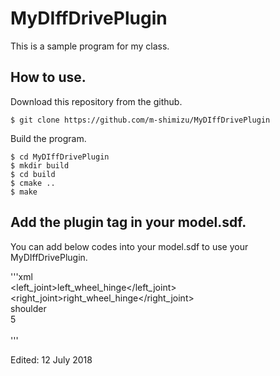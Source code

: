 # MyDIffDrivePlugin  
This is a sample program for my class.  

## How to use.  
Download this repository from the github.  

    $ git clone https://github.com/m-shimizu/MyDIffDrivePlugin  

Build the program.  

    $ cd MyDIffDrivePlugin  
    $ mkdir build  
    $ cd build  
    $ cmake ..  
    $ make  

## Add the plugin tag in your model.sdf.  
You can add below codes into your model.sdf to use your MyDIffDrivePlugin.

'''xml
    <plugin filename="libMyDiffDrivePlugin.so" name="diff_drive">  
      <left_joint>left_wheel_hinge</left_joint>  
      <right_joint>right_wheel_hinge</right_joint>  
      <shoulderTAG>shoulder</shoulderTAG>  
      <torque>5</torque>  
    </plugin>  
'''

Edited: 12 July 2018
